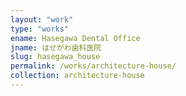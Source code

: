 ```yaml
---
layout: "work"
type: "works"
ename: Hasegawa Dental Office
jname: はせがわ歯科医院
slug: hasegawa_house
permalink: /works/architecture-house/
collection: architecture-house
---
```

